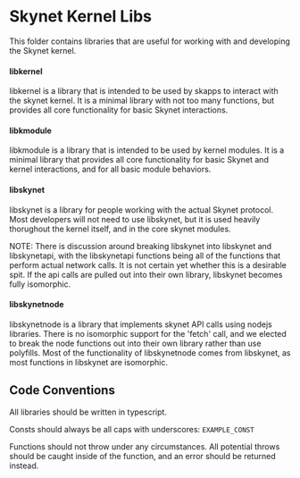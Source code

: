 # Skynet Kernel Libs

This folder contains libraries that are useful for working with and developing
the Skynet kernel.

#### libkernel

libkernel is a library that is intended to be used by skapps to interact with
the skynet kernel. It is a minimal library with not too many functions, but
provides all core functionality for basic Skynet interactions.

#### libkmodule

libkmodule is a library that is intended to be used by kernel modules. It is a
minimal library that provides all core functionality for basic Skynet and
kernel interactions, and for all basic module behaviors.

#### libskynet

libskynet is a library for people working with the actual Skynet protocol. Most
developers will not need to use libskynet, but it is used heavily thorughout
the kernel itself, and in the core skynet modules.

NOTE: There is discussion around breaking libskynet into libskynet and
libskynetapi, with the libskynetapi functions being all of the functions that
perform actual network calls. It is not certain yet whether this is a desirable
spit. If the api calls are pulled out into their own library, libskynet becomes
fully isomorphic.

#### libskynetnode

libskynetnode is a library that implements skynet API calls using nodejs
libraries. There is no isomorphic support for the 'fetch' call, and we elected
to break the node functions out into their own library rather than use
polyfills. Most of the functionality of libskynetnode comes from libskynet, as
most functions in libskynet are isomorphic.

## Code Conventions

All libraries should be written in typescript.

Consts should always be all caps with underscores: `EXAMPLE_CONST`

Functions should not throw under any circumstances. All potential throws should
be caught inside of the function, and an error should be returned instead.
